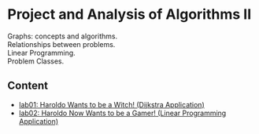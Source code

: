 # Project and Analysis of Algorithms II
Graphs: concepts and algorithms.  
Relationships between problems.  
Linear Programming.  
Problem Classes.

## Content
* [lab01: Haroldo Wants to be a Witch! (Dijkstra Application)](/lab01)
* [lab02: Haroldo Now Wants to be a Gamer! (Linear Programming Application)](lab02)
